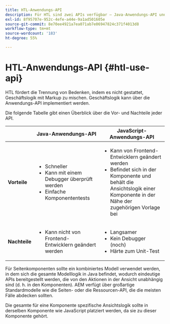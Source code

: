 ```yaml
---
title: HTL-Anwendungs-API
description: Für HTL sind zwei APIs verfügbar – Java-Anwendungs-API und Javascript-Anwendungs-API.
exl-id: 8f95707e-952c-4efe-a44e-9a1ad501605e
source-git-commit: 8e70ee4921a7ea071ab7e06947824c371f4013d8
workflow-type: tm+mt
source-wordcount: '183'
ht-degree: 55%

---
```


# HTL-Anwendungs-API {#htl-use-api}

HTL fördert die Trennung von Bedenken, indem es nicht gestattet, Geschäftslogik mit Markup zu mischen. Geschäftslogik kann über die Anwendungs-API implementiert werden.

Die folgende Tabelle gibt einen Überblick über die Vor- und Nachteile jeder API.

|  | **Java-Anwendungs-API** | **JavaScript-Anwendungs-API** |
|--- |--- |--- |
| **Vorteile** | <ul><li>Schneller</li><li>Kann mit einem Debugger überprüft werden</li><li>Einfache Komponententests</li></ul> | <ul><li>Kann von Frontend-Entwicklern geändert werden</li><li>Befindet sich in der Komponente und behält die Ansichtslogik einer Komponente in der Nähe der zugehörigen Vorlage bei</li></ul> |
| **Nachteile** | <ul><li>Kann nicht von Frontend-Entwicklern geändert werden</li></ul> | <ul><li>Langsamer</li><li>Kein Debugger (noch)</li><li>Härte zum Unit-Test</li></ul> |

Für Seitenkomponenten sollte ein kombiniertes Modell verwendet werden, in dem sich die gesamte Modelllogik in Java befindet, wodurch eindeutige APIs bereitgestellt werden, die von den Aktionen in der Ansicht unabhängig sind (d. h. in den Komponenten). AEM verfügt über großartige Standardmodelle wie die Seiten- oder die Ressourcen-API, die die meisten Fälle abdecken sollten.

Die gesamte für eine Komponente spezifische Ansichtslogik sollte in derselben Komponente wie JavaScript platziert werden, da sie zu dieser Komponente gehört.
